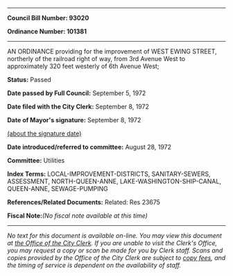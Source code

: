 

********

**Council Bill Number: 93020**
   
**Ordinance Number: 101381**
********

 AN ORDINANCE providing for the improvement of WEST EWING STREET, northerly of the railroad right of way, from 3rd Avenue West to approximately 320 feet westerly of 6th Avenue West;

**Status:** Passed
   
**Date passed by Full Council:** September 5, 1972
   
**Date filed with the City Clerk:** September 8, 1972
   
**Date of Mayor's signature:** September 8, 1972
   
[(about the signature date)](/~public/approvaldate.htm)
   
   
   
**Date introduced/referred to committee:** August 28, 1972
   
**Committee:** Utilities
   
   
**Index Terms:** LOCAL-IMPROVEMENT-DISTRICTS, SANITARY-SEWERS, ASSESSMENT, NORTH-QUEEN-ANNE, LAKE-WASHINGTON-SHIP-CANAL, QUEEN-ANNE, SEWAGE-PUMPING

**References/Related Documents:** Related: Res 23675

**Fiscal Note:**_(No fiscal note available at this time)_
********

_No text for this document is available on-line. You may view this document at [the Office of the City Clerk](http://www.seattle.gov/leg/clerk/contactUs.htm). If you are unable to visit the Clerk's Office, you may request a copy or scan be made for you by Clerk staff. Scans and copies provided by the Office of the City Clerk are subject to [copy fees](http://clerk.seattle.gov/~public/clerkfees.htm), and the timing of service is dependent on the availability of staff._

